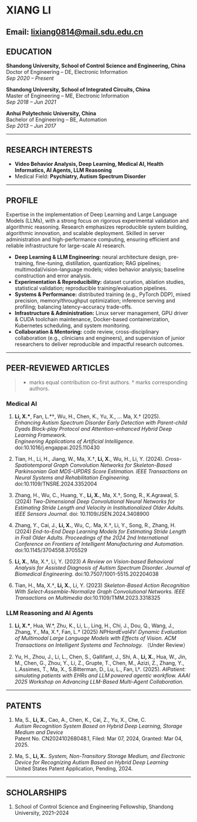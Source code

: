 # XIANG LI
Email: lixiang0814@mail.sdu.edu.cn 
---

## EDUCATION
**Shandong University, School of Control Science and Engineering, China**  
Doctor of Engineering – DE, Electronic Information  
_Sep 2020 – Present_

**Shandong University, School of Integrated Circuits, China**  
Master of Engineering – ME, Electronic Information  
_Sep 2018 – Jun 2021_

**Anhui Polytechnic University, China**  
Bachelor of Engineering – BE, Automation  
_Sep 2013 – Jun 2017_

---

## RESEARCH INTERESTS
- **Video Behavior Analysis, Deep Learning, Medical AI, Health Informatics, AI Agents, LLM Reasoning**  
- Medical Field: **Psychiatry, Autism Spectrum Disorder**

---


## PROFILE
Expertise in the implementation of Deep Learning and Large Language Models (LLMs), with a strong focus on rigorous experimental validation and algorithmic reasoning. Research emphasizes reproducible system building, algorithmic innovation, and scalable deployment. Skilled in server administration and high-performance computing, ensuring efficient and reliable infrastructure for large-scale AI research.  

- **Deep Learning & LLM Engineering:** neural architecture design, pre-training, fine-tuning, distillation, quantization; RAG pipelines; multimodal/vision-language models; video behavior analysis; baseline construction and error analysis.  
- **Experimentation & Reproducibility:** dataset curation, ablation studies, statistical validation; reproducible training/evaluation pipelines.  
- **Systems & Performance:** distributed training (e.g., PyTorch DDP), mixed precision, memory/throughput optimization; inference serving and profiling; balancing latency–accuracy trade-offs.  
- **Infrastructure & Administration:** Linux server management, GPU driver & CUDA toolchain maintenance, Docker-based containerization, Kubernetes scheduling, and system monitoring.  
- **Collaboration & Mentoring:** code review, cross-disciplinary collaboration (e.g., clinicians and engineers), and supervision of junior researchers to deliver reproducible and impactful research outcomes.  


---


## PEER-REVIEWED ARTICLES
> * marks equal contribution co-first authors. † marks corresponding authors.

### Medical AI
1. **Li, X.\***, Fan, L.*†, Wu, H., Chen, K., Yu, X., ... Ma, X.† (2025).  
   *Enhancing Autism Spectrum Disorder Early Detection with Parent-child Dyads Block-play Protocol and Attention-enhanced Hybrid Deep Learning Framework.*  
   *Engineering Applications of Artificial Intelligence.* doi:10.1016/j.engappai.2025.110430  

2. Tian, H., Li, H., Jiang, W., Ma, X.†, **Li, X.**, Wu, H., Li, Y. (2024).
   *Cross-Spatiotemporal Graph Convolution Networks for Skeleton-Based Parkinsonian Gait MDS-UPDRS Score Estimation.*
   *IEEE Transactions on Neural Systems and Rehabilitation Engineering.* doi:10.1109/TNSRE.2024.3352004

3. Zhang, H., Wu, C., Huang, Y., **Li, X.**, Ma, X.†, Song, R., K.Agrawal, S. (2024)
   *Two-Dimensional Deep Convolutional Neural Networks for Estimating Stride Length and Velocity in Institutionalized Older Adults.*
   *IEEE Sensors Journal.* doi: 10.1109/JSEN.2024.3408900

4. Zhang, Y., Cai, J., **Li, X.**, Wu, C,. Ma, X.†, Li, Y., Song, R., Zhang, H. (2024)
   *End-to-End Deep Learning Models for Estimating Stride Length in Frail Older Adults.*
   *Proceedings of the 2024 2nd International Conference on Frontiers of Intelligent Manufacturing and Automation.* doi:10.1145/3704558.3705529 

5. **Li, X.**, Ma, X.†, Li, Y. (2023)
   *A Review on Vision-based Behavioral Analysis for Assisted Diagnosis of Autism Spectrum Disorder.*
   *Journal of Biomedical Engineering.* doi:10.7507/1001-5515.202204038
   
5. Tian, H., Ma, X.†, **Li, X.**, Li, Y. (2023)
   *Skeleton-Based Action Recognition With Select-Assemble-Normalize Graph Convolutional Networks.*
   *IEEE Transactions on Multimedia* doi:10.1109/TMM.2023.3318325

### LLM Reasoning and AI Agents
1. **Li, X.\***, Hua, W.*, Zhu, K., Li, L., Ling, H., Chi, J., Dou, Q., Wang, J., Zhang, Y., Ma, X.†, Fan, L.† (2025)
   *NPHardEval4V: Dynamic Evaluation of Multimodal Large Language Models with Effects of Vision.*
   *ACM Transactions on Intelligent Systems and Technology.* （Under Review）

2. Yu, H., Zhou, J., Li, L., Chen, S., Gallifant, J., Shi, A., **Li, X.**, Hua, W., Jin, M., Chen, G., Zhou, Y., Li, Z., Grupte, T., Chen, M., Azizi, Z., Zhang, Y., L.Assimes, T., Ma, X., S.Bitterman, D., Lu, L., Fan, L†. (2025).
   *AIPatient: simulating patients with EHRs and LLM powered agentic workflow.*
   *AAAI 2025 Workshop on Advancing LLM-Based Multi-Agent Collaboration.*


---


## PATENTS
1. Ma, S., **Li, X.**, Cao, A., Chen, K., Cai, Z., Yu, X., Che, C.  
   *Autism Recognition System Based on Hybrid Deep Learning, Storage Medium and Device*  
   Patent No. CN202410268048.1, Filed: Mar 07, 2024, Granted: Mar 04, 2025.

2. Ma, S., **Li, X.**. 
   *System, Non-Transitory Storage Medium, and Electronic Device for Recognizing Autism Based on Hybrid Deep Learning*  
   United States Patent Application, Pending, 2024.


---


## SCHOLARSHIPS
1. School of Control Science and Engineering Fellowship, Shandong University, 2021–2024
   
